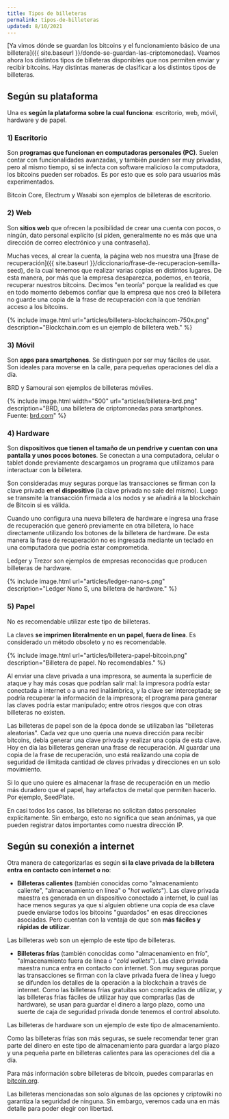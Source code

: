 ```yaml
---
title: Tipos de billeteras
permalink: tipos-de-billeteras
updated: 8/10/2021
---
```


[Ya vimos dónde se guardan los bitcoins y el funcionamiento básico de una billetera]({{ site.baseurl }}/donde-se-guardan-las-criptomonedas). Veamos ahora los distintos tipos de billeteras disponibles que nos permiten enviar y recibir bitcoins. Hay distintas maneras de clasificar a los distintos tipos de billeteras.

## Según su plataforma

Una es **según la plataforma sobre la cual funciona**: escritorio, web, móvil, hardware y de papel.

### 1) Escritorio

Son **programas que funcionan en computadoras personales (PC)**. Suelen contar con funcionalidades avanzadas, y también *pueden* ser muy privadas, pero al mismo tiempo, si se infecta con software malicioso la computadora, los bitcoins pueden ser robados. Es por esto que es solo para usuarios más experimentados.

Bitcoin Core, Electrum y Wasabi son ejemplos de billeteras de escritorio.

### 2) Web

Son **sitios web** que ofrecen la posibilidad de crear una cuenta con pocos, o ningún, dato personal explícito (si piden, generalmente no es más que una dirección de correo electrónico y una contraseña).

Muchas veces, al crear la cuenta, la página web nos muestra una [frase de recuperación]({{ site.baseurl }}/diccionario/frase-de-recuperacion-semilla-seed), de la cual tenemos que realizar varias copias en distintos lugares. De esta manera, por más que la empresa desaparezca, podemos, en teoría, recuperar nuestros bitcoins. Decimos "en teoría" porque la realidad es que en todo momento debemos confiar que la empresa que nos creó la billetera no guarde una copia de la frase de recuperación con la que tendrían acceso a los bitcoins.

{% include image.html url="articles/billetera-blockchaincom-750x.png" description="Blockchain.com es un ejemplo de billetera web." %}

### 3) Móvil

Son **apps para smartphones**. Se distinguen por ser muy fáciles de usar. Son ideales para moverse en la calle, para pequeñas operaciones del día a día.

BRD y Samourai son ejemplos de billeteras móviles.

{% include image.html width="500" url="articles/billetera-brd.png" description="BRD, una billetera de criptomonedas para smartphones. Fuente: <a href='https://brd.com/'>brd.com</a>" %}

### 4) Hardware

Son **dispositivos que tienen el tamaño de un pendrive y cuentan con una pantalla y unos pocos botones**. Se conectan a una computadora, celular o tablet donde previamente descargamos un programa que utilizamos para interactuar con la billetera.

Son consideradas muy seguras porque las transacciones se firman con la clave privada **en el dispositivo** (la clave privada no sale del mismo). Luego se transmite la transacción firmada a los nodos y se añadirá a la blockchain de Bitcoin si es válida.

Cuando uno configura una nueva billetera de hardware e ingresa una frase de recuperación que generó previamente en otra billetera, lo hace directamente utilizando los botones de la billetera de hardware. De esta manera la frase de recuperación no es ingresada mediante un teclado en una computadora que podría estar comprometida.

Ledger y Trezor son ejemplos de empresas reconocidas que producen billeteras de hardware.

{% include image.html url="articles/ledger-nano-s.png" description="Ledger Nano S, una billetera de hardware." %}

### 5) Papel

<p class="important">
No es recomendable utilizar este tipo de billeteras.
</p>

La claves **se imprimen literalmente en un papel, fuera de línea**. Es considerado un método obsoleto y no es recomendable.

{% include image.html url="articles/billetera-papel-bitcoin.png" description="Billetera de papel. No recomendables." %}

Al enviar una clave privada a una impresora, se aumenta la superficie de ataque y hay más cosas que podrían salir mal: la impresora podría estar conectada a internet o a una red inalámbrica, y la clave ser interceptada; se podría recuperar la información de la impresora; el programa para generar las claves podría estar manipulado; entre otros riesgos que con otras billeteras no existen.

Las billeteras de papel son de la época donde se utilizaban las "billeteras aleatorias". Cada vez que uno quería una nueva dirección para recibir bitcoins, debía generar una clave privada y realizar una copia de esta clave. Hoy en día las billeteras generan una frase de recuperación. Al guardar una copia de la frase de recuperación, uno está realizando una copia de seguridad de ilimitada cantidad de claves privadas y direcciones en un solo movimiento.

Si lo que uno quiere es almacenar la frase de recuperación en un medio más duradero que el papel, hay artefactos de metal que permiten hacerlo. Por ejemplo, SeedPlate.

<p class="important">
En casi todos los casos, las billeteras no solicitan datos personales explícitamente. Sin embargo, esto no significa que sean anónimas, ya que pueden registrar datos importantes como nuestra dirección IP.
</p>

## Según su conexión a internet

Otra manera de categorizarlas es según **si la clave privada de la billetera entra en contacto con internet o no**:

- **Billeteras calientes** (también conocidas como "almacenamiento caliente", "almacenamiento en línea" o "*hot wallets*"). Las clave privada maestra es generada en un dispositivo conectado a internet, lo cual las hace menos seguras ya que si alguien obtiene una copia de esa clave puede enviarse todos los bitcoins "guardados" en esas direcciones asociadas. Pero cuentan con la ventaja de que son **más fáciles y rápidas de utilizar**.

Las billeteras web son un ejemplo de este tipo de billeteras.

- **Billeteras frías** (también conocidas como "almacenamiento en frío", "almacenamiento fuera de línea o "*cold wallets*"). Las clave privada maestra nunca entra en contacto con internet. Son muy seguras porque las transacciones se firman con la clave privada fuera de línea y luego se difunden los detalles de la operación a la blockchain a través de internet. Como las billeteras frías gratuitas son complicadas de utilizar, y las billeteras frías fáciles de utilizar hay que comprarlas (las de hardware), se usan para guardar el dinero a largo plazo, como una suerte de caja de seguridad privada donde tenemos el control absoluto.

Las billeteras de hardware son un ejemplo de este tipo de almacenamiento.

<p class="important">Como las billeteras frías son más seguras, se suele recomendar tener gran parte del dinero en este tipo de almacenamiento para guardar a largo plazo y una pequeña parte en billeteras calientes para las operaciones del día a día.</p>

Para más información sobre billeteras de bitcoin, puedes compararlas en [bitcoin.org](https://bitcoin.org/es/elige-tu-monedero).

Las billeteras mencionadas son solo algunas de las opciones y criptowiki no garantiza la seguridad de ninguna. Sin embargo, veremos cada una en más detalle para poder elegir con libertad.